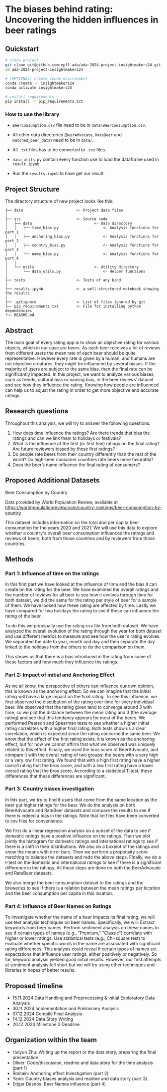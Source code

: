# The biases behind rating: Uncovering the hidden influences in beer ratings

## Quickstart

```bash
# clone project
git clone git@github.com:epfl-ada/ada-2024-project-insightmakers24.git
cd ada-2024-project-insightmakers24

# [OPTIONAL] create conda environment
conda create -n insightmakers24
conda activate insightmakers24

# install requirements
pip install -r pip_requirements.txt
```

### How to use the library

- `BeerConsumption.csv` file need to be in `data/BeerConsumption.csv`.

- All other data directories (`BeerAdvocate`, `RateBeer` and `matched_beer_data`) need to be in `data/`.

- All `.txt` files has to be converted to `.cvs` files.

- `data_utils.py` contain every function use to load the dataframe used in `result.ipynb`

- Run the `results.ipynb` to have get our result.


## Project Structure

The directory structure of new project looks like this:

```
├── data                        <- Project data files
│
├── src                         <- Source code
│   ├── data                            <- Data directory
│   │   ├── time_bias.py                    <- Analysis functions for part 1
│   │   ├── anchoring_bias.py               <- Analysis functions for part 2
│   │   ├── country_bias.py                 <- Analysis functions for part 3
│   │   └── name_bias.py                    <- Analysis functions for part 4
│   │
│   └── utils                           <- Utility directory
│       └── data_utils.py                   <- Helper functions
│
├── tests                       <- Tests of any kind
│
├── results.ipynb               <- a well-structured notebook showing the results
│
├── .gitignore                  <- List of files ignored by git
├── pip_requirements.txt        <- File for installing python dependencies
└── README.md
```

## Abstract

The main goal of every rating app is to show an objective rating for various objects, which in our case are beers. As each beer receives a lot of reviews from different users the mean rate of each beer should be quite representative. However every rate is given by a human, and humans are not objective creatures, they might be influenced by several biases. If the majority of users are subject to the same bias, then the final rate can be significantly impacted. In this project, we want to analyze various biases, such as trends, cultural bias or naming bias, in the beer reviews’ dataset and see how they influence the rating. Knowing how people are influenced can help us to adjust the rating in order to get more objective and accurate ratings.

## Research questions

Throughout this analysis, we will try to answer the following questions:

1. How does time influence the ratings? Are there trends that bias the ratings and can we link them to holidays or festivals?
2. What is the influence of the first (or first few) ratings on the final rating? Are future reviewers biased by these first ratings?
3. Do people rate beers from their country differently than the rest of the world? Do high-beer consumer countries rate beers more favorably?
4. Does the beer’s name influence the final rating of consumers?

## Proposed Additional Datasets

Beer Consumption by Country

Data provided by World Population Review, available at https://worldpopulationreview.com/country-rankings/beer-consumption-by-country

This dataset includes information on the total and per capita beer consumption for the years 2020 and 2021.
We will use this data to explore whether a country's overall beer consumption influences the ratings and reviews of beers, both from those countries and by reviewers from those countries.


## Methods

### Part 1: Influence of time on the ratings

In this first part we have looked at the influence of time and the bias it can create on the rating for the beer. We have examined the overall ratings and the number of reviews for all beer to see how it evolves through time for both dataset, we did the same for the rating per style of beer for a sample of them. We have looked how these rating are affected by time. Lastly we have compared for two holidays the rating to see if these can influence the rating of the beer.

To do this we principally use the rating.csv file from both dataset. We have analyzed the overall evolution of the rating through the year for both dataset and use different metrics to measure and see how the user’s rating evolves. We separated the date to year, month and day and then separate the day linked to the holidays from the others to do the comparison on them.

This shows us that there is a bias introduced in the rating from some of these factors and how much they influence the ratings.

### Part 2: Impact of initial and Anchoring Effect 

As we all know, the perspective of others can influence our own opinion, this is known as the anchoring effect. 
So we can imagine that the initial rating will have a large impact on the final rating.
To see this influence, we first observed the disctibution of the rating over time for every individual beer. 
We observed that the rating given tend to converge around 3 with time, so we plot the distance between the mean rating and 3 (the average rating) and see that this tendancy appears for most of the beers. 
We performed Pearson and Spearman tests to see whether a higher initial rating correlates with a higher final rating. Both tests show us a clear correlation, which is expected since the rating concerne the same beer. We know that the effect of the first rating exists, it is known as the anchoring effect, but for now we cannot affirm that what we observed was uniquely related to this effect. 
Finally, we used the bros score of BeerAdvocate, and compare it with the overall rating of two groups: the beers with a very high or a very low first rating. 
We found that with a high first rating have a higher overall rating that the bros score, and with a low first rating have a lower overall rating that the bros score. 
According to a statistical T-test, these differences that these differences are significant.

### Part 3: Country biases investigation

In this part, we try to find if users that come from the same location as the beer put higher ratings for the beer.
We do the analysis on both BeerAdvocate and RateBeer datasets and compare the results to see if there is indeed a bias
in the ratings. Note that txt files have been converted to csv files for convenience.  

We first do a linear regression analysis on a subset of the data to see if domestic ratings have a positive influence
on the ratings. Then we plot jointly the histogram for domestic ratings and international ratings to see if there is
a shift in their distributions. We also do a boxplot of the ratings and show the means with error bars. Then we perform
a propensity score matching to balance the datasets and redo the above steps. Finally, we do a t-test on the domestic and 
international ratings to see if there is a significant difference in the ratings. All these steps are done on both the 
BeerAdvocate and RateBeer datasets.  

We also merge the beer consumption dataset to the ratings and the breweries to see if there is a relation between the mean ratings per location and the beer consumption per capita in this location.

### Part 4: Influence of Beer Names on Ratings

To investigate whether the name of a beer impacts its final rating, we will use text analysis techniques on beer names. Specifically, we will: Extract keywords from beer names. Perform sentiment analysis on these names to see if certain types of names (e.g., "Premium," "Classic") correlate with higher or lower ratings. Use statistical tests (e.g., Chi-square test) to evaluate whether specific words in the name are associated with significant rating differences. This analysis could reveal if certain types of names set expectations that influence user ratings, either positively or negatively. So far, keyword analysis yielded good initial results. However, our first attempts at sentiment analysis fell short but we will try using other techniques and libraries in hopes of better results.



## Proposed timeline

- 15.11.2024 Data Handling and Preprocessing & Initial Exploratory Data Analysis
- 30.11.2024 Implementation and Preliminary Analysis
- 07.12.2024 Compile Final Analysis
- 14.12.2024 Data Story Writing
- 20.12.2024 Milestone 3 Deadline


## Organization within the team

- Huiyun Zhu: Writing up the report or the data story, preparing the final presentation
- Oliver: Code/discussion, readme and data story for the time analysis (part 1)
- Romain: Anchoring effect Investigation (part 2)
- Yann: Country biases analysis and readme and data story (part 3)
- Edgar Desnos: Beer Names influence (part 4)